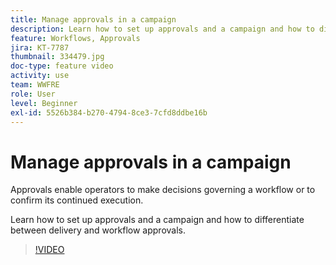 ```yaml
---
title: Manage approvals in a campaign
description: Learn how to set up approvals and a campaign and how to differentiate between delivery and workflow approvals.
feature: Workflows, Approvals
jira: KT-7787
thumbnail: 334479.jpg
doc-type: feature video
activity: use
team: WWFRE
role: User
level: Beginner
exl-id: 5526b384-b270-4794-8ce3-7cfd8ddbe16b
---
```

# Manage approvals in a campaign

Approvals enable operators to make decisions governing a workflow or to confirm its continued execution.

Learn how to set up approvals and a campaign and how to differentiate between delivery and workflow approvals.

>[!VIDEO](https://video.tv.adobe.com/v/334479?quality=12&learn=on)
